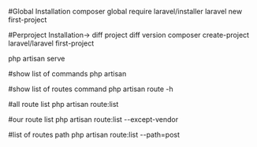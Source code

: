 #Global Installation
composer global require laravel/installer
laravel new first-project


#Perproject Installation-> diff project diff version
composer create-project laravel/laravel first-project

php artisan serve

#show list of commands
php artisan

#show list of routes command
php artisan route -h

#all route list
php artisan route:list

#our route list
php artisan route:list --except-vendor

#list of routes path
php artisan route:list --path=post